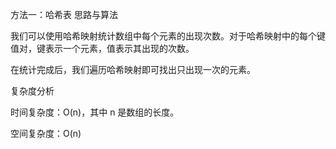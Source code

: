 方法一：哈希表
思路与算法

我们可以使用哈希映射统计数组中每个元素的出现次数。对于哈希映射中的每个键值对，键表示一个元素，值表示其出现的次数。

在统计完成后，我们遍历哈希映射即可找出只出现一次的元素。

复杂度分析

时间复杂度：O(n)，其中 n 是数组的长度。

空间复杂度：O(n)